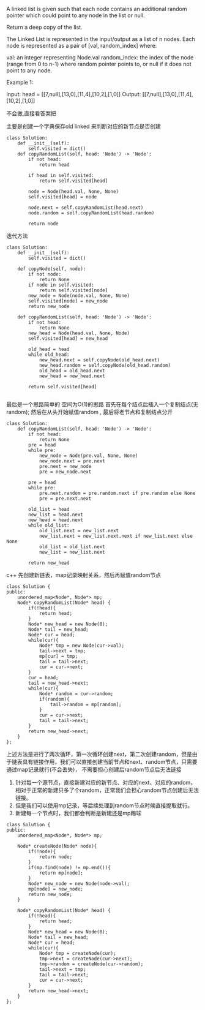 A linked list is given such that each node contains an additional random pointer which could point to any node in the list or null.

Return a deep copy of the list.

The Linked List is represented in the input/output as a list of n nodes. Each node is represented as a pair of [val, random_index] where:

val: an integer representing Node.val
random_index: the index of the node (range from 0 to n-1) where random pointer points to, or null if it does not point to any node.
 

Example 1:


Input: head = [[7,null],[13,0],[11,4],[10,2],[1,0]]
Output: [[7,null],[13,0],[11,4],[10,2],[1,0]]


不会做,直接看答案把

主要是创建一个字典保存old linked 来判断对应的新节点是否创建
```
class Solution:
    def __init__(self):
        self.visited = dict()
    def copyRandomList(self, head: 'Node') -> 'Node':
        if not head:
            return head
        
        if head in self.visited:
            return self.visited[head]
        
        node = Node(head.val, None, None)
        self.visited[head] = node
        
        node.next = self.copyRandomList(head.next)
        node.random = self.copyRandomList(head.random)
        
        return node
```


迭代方法
```
class Solution:
    def __init__(self):
        self.visited = dict()
        
    def copyNode(self, node):
        if not node:
            return None
        if node in self.visited:
            return self.visited[node]
        new_node = Node(node.val, None, None)
        self.visited[node] = new_node
        return new_node
        
    def copyRandomList(self, head: 'Node') -> 'Node':
        if not head:
            return None
        new_head = Node(head.val, None, Node)
        self.visited[head] = new_head
        
        old_head = head
        while old_head:
            new_head.next = self.copyNode(old_head.next)
            new_head.random = self.copyNode(old_head.random)
            old_head = old_head.next
            new_head = new_head.next
            
        return self.visited[head]
            
```


最后是一个思路简单的 空间为O(1)的思路
首先在每个结点后插入一个复制结点(无random); 然后在从头开始赋值random , 最后将老节点和复制结点分开

```
class Solution:
    def copyRandomList(self, head: 'Node') -> 'Node':
        if not head:
            return None
        pre = head
        while pre:
            new_node = Node(pre.val, None, None)
            new_node.next = pre.next
            pre.next = new_node
            pre = new_node.next
            
        pre = head
        while pre:
            pre.next.random = pre.random.next if pre.random else None
            pre = pre.next.next
        
        old_list = head
        new_list = head.next
        new_head = head.next
        while old_list:
            old_list.next = new_list.next
            new_list.next = new_list.next.next if new_list.next else None
            old_list = old_list.next
            new_list = new_list.next
            
        return new_head

```


c++ 
先创建新链表，map记录映射关系，然后再赋值random节点
```
class Solution {
public:
    unordered_map<Node*, Node*> mp;
    Node* copyRandomList(Node* head) {
        if(!head){
            return head;
        }
        Node* new_head = new Node(0);
        Node* tail = new_head;
        Node* cur = head;
        while(cur){
            Node* tmp = new Node(cur->val);
            tail->next = tmp;
            mp[cur] = tmp;
            tail = tail->next;
            cur = cur->next;
        }
        cur = head;
        tail = new_head->next;
        while(cur){
            Node* random = cur->random;
            if(random){
                tail->random = mp[random];
            }
            cur = cur->next;
            tail = tail->next;
        }
        return new_head->next;
    }
};
```
上述方法是进行了两次循环，第一次循环创建next，第二次创建random，但是由于链表具有链接作用，我们可以直接创建当前节点和next、random节点，只需要通过map记录就行(不会丢失)，
不需要担心创建后random节点后无法链接
1. 针对每一个源节点，直接新建对应的新节点、对应的next、对应的random，相对于正常的新建只多了个random，正常我们会担心random节点创建后无法链接。
2. 但是我们可以使用mp记录，等后续处理到random节点时候直接提取就行。
3. 新建每一个节点时，我们都会判断是新建还是mp踢球

```
class Solution {
public:
    unordered_map<Node*, Node*> mp;
    
    Node* createNode(Node* node){
        if(!node){
            return node;
        }
        if(mp.find(node) != mp.end()){
            return mp[node];
        }
        Node* new_node = new Node(node->val);
        mp[node] = new_node;
        return new_node;
    }
    
    Node* copyRandomList(Node* head) {
        if(!head){
            return head;
        }
        Node* new_head = new Node(0);
        Node* tail = new_head;
        Node* cur = head;
        while(cur){
            Node* tmp = createNode(cur);
            tmp->next = createNode(cur->next);
            tmp->random = createNode(cur->random);
            tail->next = tmp;
            tail = tail->next;
            cur = cur->next;
        }
        return new_head->next;
    }
};
```
